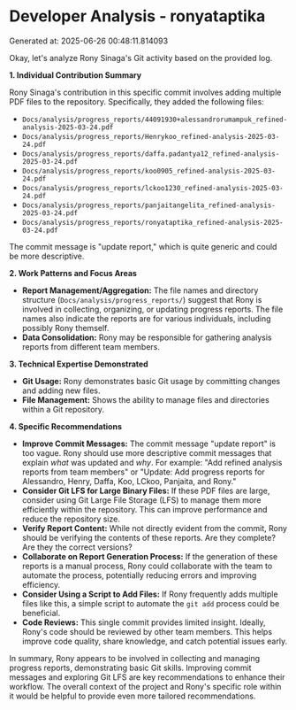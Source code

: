 # Developer Analysis - ronyataptika
Generated at: 2025-06-26 00:48:11.814093

Okay, let's analyze Rony Sinaga's Git activity based on the provided log.

**1. Individual Contribution Summary**

Rony Sinaga's contribution in this specific commit involves adding multiple PDF files to the repository.  Specifically, they added the following files:

*   `Docs/analysis/progress_reports/44091930+alessandrorumampuk_refined-analysis-2025-03-24.pdf`
*   `Docs/analysis/progress_reports/Henrykoo_refined-analysis-2025-03-24.pdf`
*   `Docs/analysis/progress_reports/daffa.padantya12_refined-analysis-2025-03-24.pdf`
*   `Docs/analysis/progress_reports/koo0905_refined-analysis-2025-03-24.pdf`
*   `Docs/analysis/progress_reports/lckoo1230_refined-analysis-2025-03-24.pdf`
*   `Docs/analysis/progress_reports/panjaitangelita_refined-analysis-2025-03-24.pdf`
*   `Docs/analysis/progress_reports/ronyataptika_refined-analysis-2025-03-24.pdf`

The commit message is "update report," which is quite generic and could be more descriptive.

**2. Work Patterns and Focus Areas**

*   **Report Management/Aggregation:**  The file names and directory structure (`Docs/analysis/progress_reports/`) suggest that Rony is involved in collecting, organizing, or updating progress reports.  The file names also indicate the reports are for various individuals, including possibly Rony themself.
*   **Data Consolidation:** Rony may be responsible for gathering analysis reports from different team members.

**3. Technical Expertise Demonstrated**

*   **Git Usage:**  Rony demonstrates basic Git usage by committing changes and adding new files.
*   **File Management:** Shows the ability to manage files and directories within a Git repository.

**4. Specific Recommendations**

*   **Improve Commit Messages:** The commit message "update report" is too vague.  Rony should use more descriptive commit messages that explain *what* was updated and *why*.  For example: "Add refined analysis reports from team members" or "Update: Add progress reports for Alessandro, Henry, Daffa, Koo, LCkoo, Panjaita, and Rony."
*   **Consider Git LFS for Large Binary Files:** If these PDF files are large, consider using Git Large File Storage (LFS) to manage them more efficiently within the repository. This can improve performance and reduce the repository size.
*   **Verify Report Content:** While not directly evident from the commit, Rony should be verifying the contents of these reports. Are they complete? Are they the correct versions?
*   **Collaborate on Report Generation Process:** If the generation of these reports is a manual process, Rony could collaborate with the team to automate the process, potentially reducing errors and improving efficiency.
*   **Consider Using a Script to Add Files:** If Rony frequently adds multiple files like this, a simple script to automate the `git add` process could be beneficial.
*   **Code Reviews:**  This single commit provides limited insight.  Ideally, Rony's code should be reviewed by other team members. This helps improve code quality, share knowledge, and catch potential issues early.

In summary, Rony appears to be involved in collecting and managing progress reports, demonstrating basic Git skills. Improving commit messages and exploring Git LFS are key recommendations to enhance their workflow. The overall context of the project and Rony's specific role within it would be helpful to provide even more tailored recommendations.
